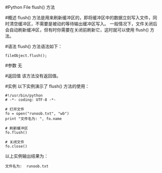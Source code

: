 #Python File flush() 方法


#概述
flush() 方法是用来刷新缓冲区的，即将缓冲区中的数据立刻写入文件，同时清空缓冲区，不需要是被动的等待输出缓冲区写入。
一般情况下，文件关闭后会自动刷新缓冲区，但有时你需要在关闭前刷新它，这时就可以使用 flush() 方法。

#语法
flush() 方法语法如下：

```
fileObject.flush();
```

#参数
无

#返回值
该方法没有返回值。

#实例
以下实例演示了 flush() 方法的使用：

```
#!/usr/bin/python
# -*- coding: UTF-8 -*-

# 打开文件
fo = open("runoob.txt", "wb")
print "文件名为: ", fo.name

# 刷新缓冲区
fo.flush()

# 关闭文件
fo.close()
```
以上实例输出结果为：

```
文件名为:  runoob.txt
```